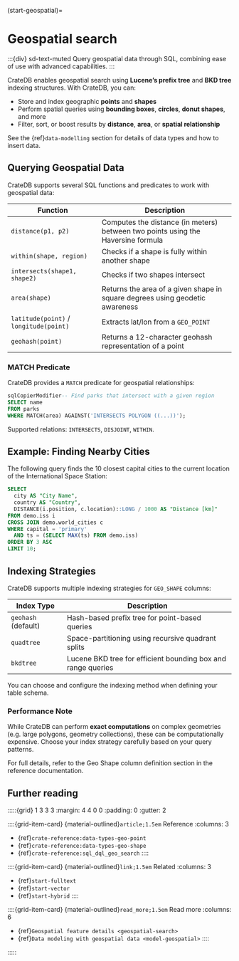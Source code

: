 (start-geospatial)=
# Geospatial search

:::{div} sd-text-muted
Query geospatial data through SQL, combining ease of use with advanced capabilities.
:::

CrateDB enables geospatial search using **Lucene’s prefix tree** and **BKD tree** indexing structures. With CrateDB, you can:

* Store and index geographic **points** and **shapes**
* Perform spatial queries using **bounding boxes**, **circles**, **donut shapes**, and more
* Filter, sort, or boost results by **distance**, **area**, or **spatial relationship**

See the {ref}`data-modelling` section for details of data types and how to insert data.

## Querying Geospatial Data

CrateDB supports several SQL functions and predicates to work with geospatial data:

| Function                               | Description                                                                      |
| -------------------------------------- | -------------------------------------------------------------------------------- |
| `distance(p1, p2)`                     | Computes the distance (in meters) between two points using the Haversine formula |
| `within(shape, region)`                | Checks if a shape is fully within another shape                                  |
| `intersects(shape1, shape2)`           | Checks if two shapes intersect                                                   |
| `area(shape)`                          | Returns the area of a given shape in square degrees using geodetic awareness     |
| `latitude(point)` / `longitude(point)` | Extracts lat/lon from a `GEO_POINT`                                              |
| `geohash(point)`                       | Returns a 12-character geohash representation of a point                         |

### MATCH Predicate

CrateDB provides a `MATCH` predicate for geospatial relationships:

```sql
sqlCopierModifier-- Find parks that intersect with a given region
SELECT name
FROM parks
WHERE MATCH(area) AGAINST('INTERSECTS POLYGON ((...))');
```

Supported relations: `INTERSECTS`, `DISJOINT`, `WITHIN`.

## Example: Finding Nearby Cities

The following query finds the 10 closest capital cities to the current location of the International Space Station:

```sql
SELECT
  city AS "City Name",
  country AS "Country",
  DISTANCE(i.position, c.location)::LONG / 1000 AS "Distance [km]"
FROM demo.iss i
CROSS JOIN demo.world_cities c
WHERE capital = 'primary'
  AND ts = (SELECT MAX(ts) FROM demo.iss)
ORDER BY 3 ASC
LIMIT 10;
```

## Indexing Strategies

CrateDB supports multiple indexing strategies for `GEO_SHAPE` columns:

| Index Type          | Description                                                  |
| ------------------- | ------------------------------------------------------------ |
| `geohash` (default) | Hash-based prefix tree for point-based queries               |
| `quadtree`          | Space-partitioning using recursive quadrant splits           |
| `bkdtree`           | Lucene BKD tree for efficient bounding box and range queries |

You can choose and configure the indexing method when defining your table schema.

### Performance Note

While CrateDB can perform **exact computations** on complex geometries (e.g. large polygons, geometry collections), these can be computationally expensive. Choose your index strategy carefully based on your query patterns.

For full details, refer to the Geo Shape column definition section in the reference documentation.

## Further reading

:::::{grid} 1 3 3 3
:margin: 4 4 0 0
:padding: 0
:gutter: 2

::::{grid-item-card} {material-outlined}`article;1.5em` Reference
:columns: 3
- {ref}`crate-reference:data-types-geo-point`
- {ref}`crate-reference:data-types-geo-shape`
- {ref}`crate-reference:sql_dql_geo_search`
::::

::::{grid-item-card} {material-outlined}`link;1.5em` Related
:columns: 3
- {ref}`start-fulltext`
- {ref}`start-vector`
- {ref}`start-hybrid`
::::

::::{grid-item-card} {material-outlined}`read_more;1.5em` Read more
:columns: 6
- {ref}`Geospatial feature details <geospatial-search>`
- {ref}`Data modeling with geospatial data <model-geospatial>`
::::

:::::
